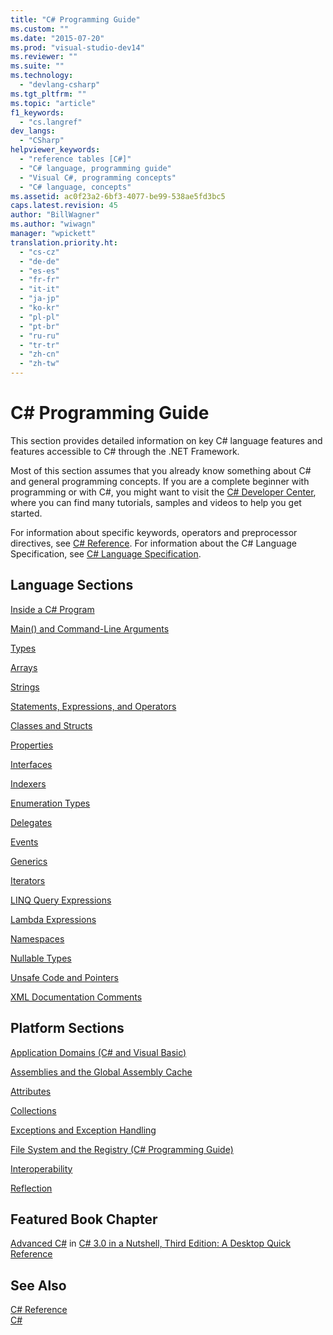 ```yaml
---
title: "C# Programming Guide"
ms.custom: ""
ms.date: "2015-07-20"
ms.prod: "visual-studio-dev14"
ms.reviewer: ""
ms.suite: ""
ms.technology: 
  - "devlang-csharp"
ms.tgt_pltfrm: ""
ms.topic: "article"
f1_keywords: 
  - "cs.langref"
dev_langs: 
  - "CSharp"
helpviewer_keywords: 
  - "reference tables [C#]"
  - "C# language, programming guide"
  - "Visual C#, programming concepts"
  - "C# language, concepts"
ms.assetid: ac0f23a2-6bf3-4077-be99-538ae5fd3bc5
caps.latest.revision: 45
author: "BillWagner"
ms.author: "wiwagn"
manager: "wpickett"
translation.priority.ht: 
  - "cs-cz"
  - "de-de"
  - "es-es"
  - "fr-fr"
  - "it-it"
  - "ja-jp"
  - "ko-kr"
  - "pl-pl"
  - "pt-br"
  - "ru-ru"
  - "tr-tr"
  - "zh-cn"
  - "zh-tw"
---
```

# C# Programming Guide
This section provides detailed information on key C# language features and features accessible to C# through the .NET Framework.  
  
 Most of this section assumes that you already know something about C# and general programming concepts. If you are a complete beginner with programming or with C#, you might want to visit the [C# Developer Center](http://go.microsoft.com/fwlink/?linkid=95125), where you can find many tutorials, samples and videos to help you get started.  
  
 For information about specific keywords, operators and preprocessor directives, see [C# Reference](../../csharp\language-reference/index.md). For information about the C# Language Specification, see [C# Language Specification](../../csharp\language-reference/csharp-language-specification.md).  
  
## Language Sections  
 [Inside a C# Program](../../csharp\programming-guide\inside-a-program/index.md)  
  
 [Main() and Command-Line Arguments](../../csharp\programming-guide\main-and-command-args/main-and-command-line-arguments.md)  
  
 [Types](../../csharp\programming-guide\types/index.md)  
  
 [Arrays](../../csharp\programming-guide\arrays/index.md)  
  
 [Strings](../../csharp\programming-guide\strings/index.md)  
  
 [Statements, Expressions, and Operators](../../csharp\programming-guide\statements-expressions-operators/index.md)  
  
 [Classes and Structs](../../csharp\programming-guide\classes-and-structs/index.md)  
  
 [Properties](../../csharp\programming-guide\classes-and-structs/properties.md)  
  
 [Interfaces](../../csharp\programming-guide\interfaces/index.md)  
  
 [Indexers](../../csharp\programming-guide\indexers/index.md)  
  
 [Enumeration Types](../../csharp\programming-guide/enumeration-types.md)  
  
 [Delegates](../../csharp\programming-guide\delegates/index.md)  
  
 [Events](../../csharp\programming-guide\events/index.md)  
  
 [Generics](../../csharp\programming-guide\generics/index.md)  
  
 [Iterators](../Topic/Iterators%20\(C%23%20and%20Visual%20Basic\).md)  
  
 [LINQ Query Expressions](../../csharp\programming-guide\linq-query-expressions/index.md)  
  
 [Lambda Expressions](../../csharp\programming-guide\statements-expressions-operators/lambda-expressions.md)  
  
 [Namespaces](../../csharp\programming-guide\namespaces/index.md)  
  
 [Nullable Types](../../csharp\programming-guide\nullable-types/index.md)  
  
 [Unsafe Code and Pointers](../../csharp\programming-guide\unsafe-code-pointers/index.md)  
  
 [XML Documentation Comments](../../csharp\programming-guide\xmldoc/xml-documentation-comments.md)  
  
## Platform Sections  
 [Application Domains (C# and Visual Basic)](http://msdn.microsoft.com/en-us/1bc2939a-79db-4a4a-a677-4a2ce6de2b1e)  
  
 [Assemblies and the Global Assembly Cache](../Topic/Assemblies%20and%20the%20Global%20Assembly%20Cache%20\(C%23%20and%20Visual%20Basic\).md)  
  
 [Attributes](../Topic/Attributes%20\(C%23%20and%20Visual%20Basic\).md)  
  
 [Collections](../Topic/Collections%20\(C%23%20and%20Visual%20Basic\).md)  
  
 [Exceptions and Exception Handling](../../csharp\programming-guide\exceptions/exceptions-and-exception-handling.md)  
  
 [File System and the Registry (C# Programming Guide)](../../csharp\programming-guide\file-system/file-system-and-the-registry.md)  
  
 [Interoperability](../../csharp\programming-guide\interop/interoperability.md)  
  
 [Reflection](../Topic/Reflection%20\(C%23%20and%20Visual%20Basic\).md)  
  
## Featured Book Chapter  
 [Advanced C#](http://go.microsoft.com/fwlink/?LinkId=195407) in [C# 3.0 in a Nutshell, Third Edition: A Desktop Quick Reference](http://go.microsoft.com/fwlink/?LinkId=195406)  
  
## See Also  
 [C# Reference](../../csharp\language-reference/index.md)   
 [C#](../../csharp/csharp.md)
